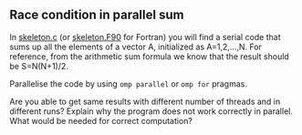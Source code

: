 ## Race condition in parallel sum

In [skeleton.c](skeleton.c) (or [skeleton.F90](skeleton.F90) for Fortran) you
will find a serial code that sums up all the elements of a vector A,
initialized as A=1,2,...,N. For reference, from the arithmetic sum formula we
know that the result should be S=N(N+1)/2.

Parallelise the code by using `omp parallel` or `omp for` pragmas.

Are you able to get same results with different number of threads and in
different runs? Explain why the program does not work correctly in parallel.
What would be needed for correct computation?
